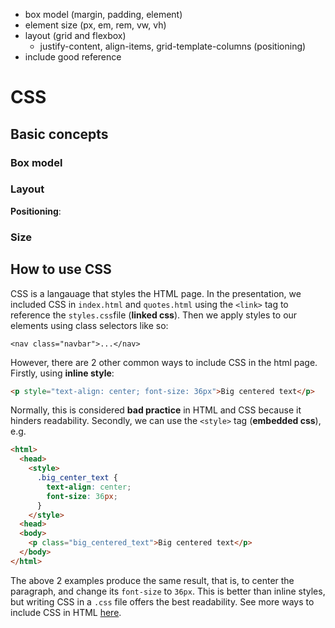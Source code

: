- box model (margin, padding, element)
- element size (px, em, rem, vw, vh)
- layout (grid and flexbox)
	- justify-content, align-items, grid-template-columns (positioning)
- include good reference

# CSS
## Basic concepts

### Box model

### Layout
**Positioning**:

### Size

## How to use CSS
CSS is a langauage that styles the HTML page. In the presentation, we included CSS in `index.html` and `quotes.html` using the `<link>` tag to reference the `styles.css`file (**linked css**). Then we apply styles to our elements using class selectors like so:
```
<nav class="navbar">...</nav>
```

However, there are 2 other common ways to include CSS in the html page. Firstly, using **inline style**:
```html
<p style="text-align: center; font-size: 36px">Big centered text</p>
```
Normally, this is considered **bad practice** in HTML and CSS because it hinders readability. Secondly, we can use the `<style>` tag (**embedded css**), e.g.
```html
<html>
  <head>
    <style>
      .big_center_text {
        text-align: center;
	    font-size: 36px;
	  }
    </style>
  <head>
  <body>
    <p class="big_centered_text">Big centered text</p>
  </body>
</html>
```
The above 2 examples produce the same result, that is, to center the paragraph, and change its `font-size` to `36px`. This is better than inline styles, but writing CSS in a `.css` file offers the best readability. See more ways to include CSS in HTML [here](https://ryanstutorials.net/css-tutorial/css-including.php).

